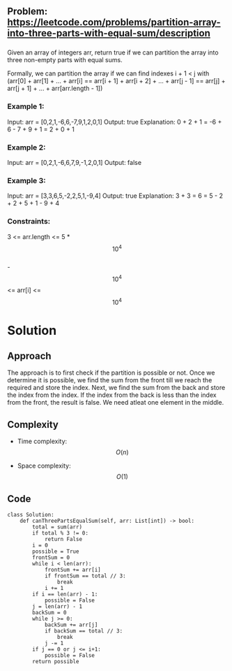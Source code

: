 ## Problem: https://leetcode.com/problems/partition-array-into-three-parts-with-equal-sum/description
### 
Given an array of integers arr, return true if we can partition the array into three non-empty parts with equal sums.

Formally, we can partition the array if we can find indexes i + 1 < j with (arr[0] + arr[1] + ... + arr[i] == arr[i + 1] + arr[i + 2] + ... + arr[j - 1] == arr[j] + arr[j + 1] + ... + arr[arr.length - 1])

### Example 1:
Input: arr = [0,2,1,-6,6,-7,9,1,2,0,1]
Output: true
Explanation: 0 + 2 + 1 = -6 + 6 - 7 + 9 + 1 = 2 + 0 + 1

### Example 2:
Input: arr = [0,2,1,-6,6,7,9,-1,2,0,1]
Output: false

### Example 3:
Input: arr = [3,3,6,5,-2,2,5,1,-9,4]
Output: true
Explanation: 3 + 3 = 6 = 5 - 2 + 2 + 5 + 1 - 9 + 4

### Constraints:
3 <= arr.length <= 5 * $$10^4$$ \
-$$10^4$$ <= arr[i] <= $$10^4$$

# Solution
## Approach
The approach is to first check if the partition is possible or not. Once we determine it is possible, we find the sum from the front till we reach the required and store the index. Next, we find the sum from the back and store the index from the index. If the index from the back is less than the index from the front, the result is false. We need atleat one element in the middle.
## Complexity
- Time complexity:
$$O(n)$$

- Space complexity:
$$O(1)$$

## Code
```python3 []
class Solution:
    def canThreePartsEqualSum(self, arr: List[int]) -> bool:
        total = sum(arr)
        if total % 3 != 0:
            return False
        i = 0
        possible = True
        frontSum = 0
        while i < len(arr):
            frontSum += arr[i]
            if frontSum == total // 3:
                break
            i += 1
        if i == len(arr) - 1:
            possible = False
        j = len(arr) - 1
        backSum = 0
        while j >= 0:
            backSum += arr[j]
            if backSum == total // 3:
                break
            j -= 1
        if j == 0 or j <= i+1:
            possible = False
        return possible
```

